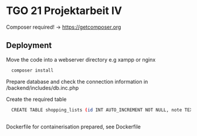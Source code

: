 # TGO 21 Projektarbeit IV
Composer required! -> https://getcomposer.org

## Deployment
Move the code into a webserver directory e.g xampp or nginx

```bash
  composer install
```

Prepare database and check the connection information in /backend/includes/db.inc.php

Create the required table
```bash
  CREATE TABLE shopping_lists (id INT AUTO_INCREMENT NOT NULL, note TEXT, list TEXT, created_at INT, PRIMARY KEY (id))
```

##

Dockerfile for containerisation prepared, see Dockerfile